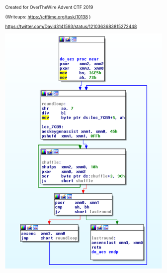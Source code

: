 Created for OverTheWire Advent CTF 2019

(Writeups: https://ctftime.org/task/10138 )

https://twitter.com/David3141593/status/1210363683815272448

![cfg](./cfg.png)
